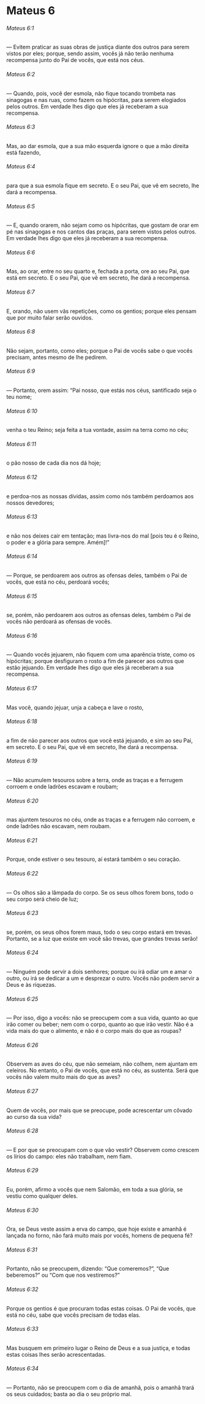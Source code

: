 # Mateus 6

###### Mateus 6:1

— Evitem praticar as suas obras de justiça diante dos outros para serem vistos por eles; porque, sendo assim, vocês já não terão nenhuma recompensa junto do Pai de vocês, que está nos céus.

###### Mateus 6:2

— Quando, pois, você der esmola, não fique tocando trombeta nas sinagogas e nas ruas, como fazem os hipócritas, para serem elogiados pelos outros. Em verdade lhes digo que eles já receberam a sua recompensa.

###### Mateus 6:3

Mas, ao dar esmola, que a sua mão esquerda ignore o que a mão direita está fazendo,

###### Mateus 6:4

para que a sua esmola fique em secreto. E o seu Pai, que vê em secreto, lhe dará a recompensa.

###### Mateus 6:5

— E, quando orarem, não sejam como os hipócritas, que gostam de orar em pé nas sinagogas e nos cantos das praças, para serem vistos pelos outros. Em verdade lhes digo que eles já receberam a sua recompensa.

###### Mateus 6:6

Mas, ao orar, entre no seu quarto e, fechada a porta, ore ao seu Pai, que está em secreto. E o seu Pai, que vê em secreto, lhe dará a recompensa.

###### Mateus 6:7

E, orando, não usem vãs repetições, como os gentios; porque eles pensam que por muito falar serão ouvidos.

###### Mateus 6:8

Não sejam, portanto, como eles; porque o Pai de vocês sabe o que vocês precisam, antes mesmo de lhe pedirem.

###### Mateus 6:9

— Portanto, orem assim: “Pai nosso, que estás nos céus, santificado seja o teu nome;

###### Mateus 6:10

venha o teu Reino; seja feita a tua vontade, assim na terra como no céu;

###### Mateus 6:11

o pão nosso de cada dia nos dá hoje;

###### Mateus 6:12

e perdoa-nos as nossas dívidas, assim como nós também perdoamos aos nossos devedores;

###### Mateus 6:13

e não nos deixes cair em tentação; mas livra-nos do mal [pois teu é o Reino, o poder e a glória para sempre. Amém]!”

###### Mateus 6:14

— Porque, se perdoarem aos outros as ofensas deles, também o Pai de vocês, que está no céu, perdoará vocês;

###### Mateus 6:15

se, porém, não perdoarem aos outros as ofensas deles, também o Pai de vocês não perdoará as ofensas de vocês.

###### Mateus 6:16

— Quando vocês jejuarem, não fiquem com uma aparência triste, como os hipócritas; porque desfiguram o rosto a fim de parecer aos outros que estão jejuando. Em verdade lhes digo que eles já receberam a sua recompensa.

###### Mateus 6:17

Mas você, quando jejuar, unja a cabeça e lave o rosto,

###### Mateus 6:18

a fim de não parecer aos outros que você está jejuando, e sim ao seu Pai, em secreto. E o seu Pai, que vê em secreto, lhe dará a recompensa.

###### Mateus 6:19

— Não acumulem tesouros sobre a terra, onde as traças e a ferrugem corroem e onde ladrões escavam e roubam;

###### Mateus 6:20

mas ajuntem tesouros no céu, onde as traças e a ferrugem não corroem, e onde ladrões não escavam, nem roubam.

###### Mateus 6:21

Porque, onde estiver o seu tesouro, aí estará também o seu coração.

###### Mateus 6:22

— Os olhos são a lâmpada do corpo. Se os seus olhos forem bons, todo o seu corpo será cheio de luz;

###### Mateus 6:23

se, porém, os seus olhos forem maus, todo o seu corpo estará em trevas. Portanto, se a luz que existe em você são trevas, que grandes trevas serão!

###### Mateus 6:24

— Ninguém pode servir a dois senhores; porque ou irá odiar um e amar o outro, ou irá se dedicar a um e desprezar o outro. Vocês não podem servir a Deus e às riquezas.

###### Mateus 6:25

— Por isso, digo a vocês: não se preocupem com a sua vida, quanto ao que irão comer ou beber; nem com o corpo, quanto ao que irão vestir. Não é a vida mais do que o alimento, e não é o corpo mais do que as roupas?

###### Mateus 6:26

Observem as aves do céu, que não semeiam, não colhem, nem ajuntam em celeiros. No entanto, o Pai de vocês, que está no céu, as sustenta. Será que vocês não valem muito mais do que as aves?

###### Mateus 6:27

Quem de vocês, por mais que se preocupe, pode acrescentar um côvado ao curso da sua vida?

###### Mateus 6:28

— E por que se preocupam com o que vão vestir? Observem como crescem os lírios do campo: eles não trabalham, nem fiam.

###### Mateus 6:29

Eu, porém, afirmo a vocês que nem Salomão, em toda a sua glória, se vestiu como qualquer deles.

###### Mateus 6:30

Ora, se Deus veste assim a erva do campo, que hoje existe e amanhã é lançada no forno, não fará muito mais por vocês, homens de pequena fé?

###### Mateus 6:31

Portanto, não se preocupem, dizendo: “Que comeremos?”, “Que beberemos?” ou “Com que nos vestiremos?”

###### Mateus 6:32

Porque os gentios é que procuram todas estas coisas. O Pai de vocês, que está no céu, sabe que vocês precisam de todas elas.

###### Mateus 6:33

Mas busquem em primeiro lugar o Reino de Deus e a sua justiça, e todas estas coisas lhes serão acrescentadas.

###### Mateus 6:34

— Portanto, não se preocupem com o dia de amanhã, pois o amanhã trará os seus cuidados; basta ao dia o seu próprio mal.

